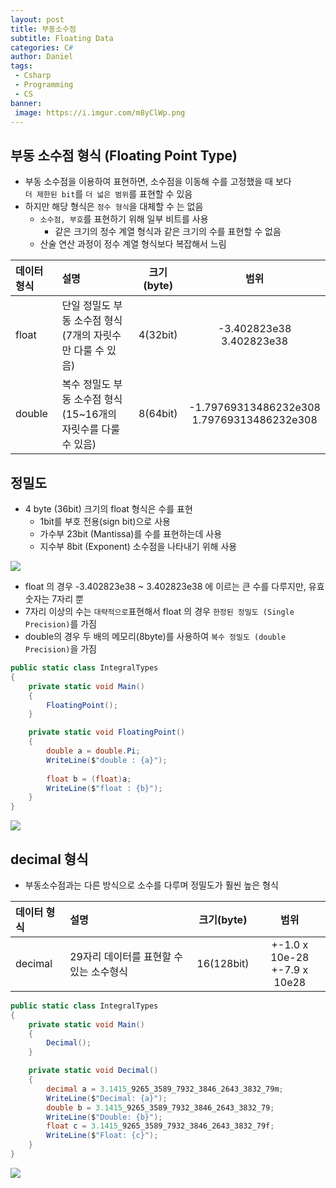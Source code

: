 ```yaml
---
layout: post
title: 부동소수점
subtitle: Floating Data
categories: C#
author: Daniel
tags: 
 - Csharp
 - Programming
 - CS
banner:
 image: https://i.imgur.com/m8yClWp.png
---
```

부동 소수점 형식 (Floating Point Type)
--

- 부동 소수점을 이용하여 표현하면, 소수점을 이동해 수를 고정했을 때 보다 <br>`더 제한된 bit`를 `더 넓은 범위`를 표현할 수 있음
- 하지만 해당 형식은 `정수 형식`을 대체할 수 는 없음
	- `소수점, 부호`를 표현하기 위해 일부 비트를 사용
		- 같은 크기의 정수 계열 형식과 같은 크기의 수를 표현할 수 없음
	- 산술 연산 과정이 정수 계열 형식보다 복잡해서 느림

|데이터 형식|설명|크기(byte)|범위|
|:--|:--|:--:|:--:|
|float|단일 정밀도 부동 소수점 형식<br>(7개의 자릿수만 다룰 수 있음)|4(32bit)|-3.402823e38<br>3.402823e38|
|double|복수 정밀도 부동 소수점 형식<br>(15~16개의 자릿수를 다룰 수 있음)|8(64bit)|-1.79769313486232e308<br>1.79769313486232e308|

## 정밀도
- 4 byte (36bit) 크기의 float 형식은 수를 표현
	- 1bit를 부호 전용(sign bit)으로 사용
	- 가수부 23bit (Mantissa)를 수를 표현하는데 사용
	- 지수부 8bit (Exponent) 소수점을 나타내기 위해 사용

![](https://i.imgur.com/UzcoomI.jpg)

- float 의 경우 -3.402823e38 ~ 3.402823e38 에 이르는 큰 수를 다루지만, 유효숫자는 7자리 뿐
- 7자리 이상의 수는 `대략적으로`표현해서 float 의 경우 `한정된 정밀도 (Single Precision)`를 가짐
- double의 경우 두 배의 메모리(8byte)를 사용하여 `복수 정밀도 (double Precision)`을 가짐

```csharp
public static class IntegralTypes  
{  
	private static void Main()  
	{
		FloatingPoint();  
	}

	private static void FloatingPoint()  
	{  
		double a = double.Pi;  
		WriteLine($"double : {a}");  
		
		float b = (float)a;  
		WriteLine($"float : {b}");  
	}
}
```

![](https://i.imgur.com/dpXyCEL.jpg)

## decimal 형식
- 부동소수점과는 다른 방식으로 소수를 다루며 정밀도가 훨씬 높은 형식

|데이터 형식|설명|크기(byte)|범위|
|:--|:--|:--:|:--:|
|decimal|29자리 데이터를 표현할 수 있는 소수형식|16(128bit)|+-1.0 x 10e-28<br>+-7.9 x 10e28 |

```csharp
public static class IntegralTypes
{
	private static void Main()
	{
		Decimal();
	}

	private static void Decimal()  
	{  
		decimal a = 3.1415_9265_3589_7932_3846_2643_3832_79m;  
		WriteLine($"Decimal: {a}");  
		double b = 3.1415_9265_3589_7932_3846_2643_3832_79;  
		WriteLine($"Double: {b}");  
		float c = 3.1415_9265_3589_7932_3846_2643_3832_79f;  
		WriteLine($"Float: {c}");  
	}
}
```

![](https://i.imgur.com/8z2vzmz.jpg)
